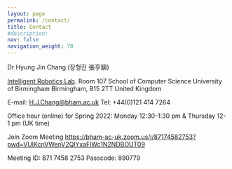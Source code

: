 ```yaml
---
layout: page
permalink: /contact/
title: Contact
#description: 
nav: false
navigation_weight: 70
---
```

Dr Hyung Jin Chang (장형진 張亨鎭)

[Intelligent Robotics Lab](http://www.cs.bham.ac.uk/research/groupings/robotics/).
Room 107
School of Computer Science
University of Birmingham
Birmingham, B15 2TT
United Kingdom

E-mail: H.J.Chang@bham.ac.uk
Tel: +44(0)121 414 7264

Office hour (online) for Spring 2022: Monday 12:30-1:30 pm & Thursday 12-1 pm (UK time)

Join Zoom Meeting
https://bham-ac-uk.zoom.us/j/87174582753?pwd=VUlKcnVWenV2QlYxaFlWc1N2NDBOUT09

Meeting ID: 871 7458 2753
Passcode: 890779